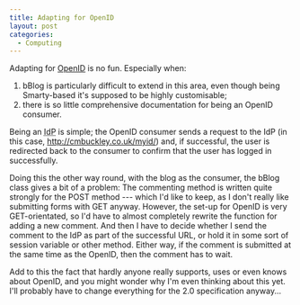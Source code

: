 ```yaml
---
title: Adapting for OpenID
layout: post
categories:
  - Computing
---
```

Adapting for [OpenID](http://openid.net) is no fun. Especially when:

  1. bBlog is particularly difficult to extend in this area, even though being Smarty-based it's supposed to be highly customisable;
  2. there is so little comprehensive documentation for being an OpenID consumer.

Being an <acronym title="identity provider">IdP</acronym> is simple; the OpenID consumer sends a request to the IdP (in this case, <http://cmbuckley.co.uk/myid/>) and, if successful, the user is redirected back to the consumer to confirm that the user has logged in successfully.

Doing this the other way round, with the blog as the consumer, the bBlog class gives a bit of a problem: The commenting method is written quite strongly for the POST method --- which I'd like to keep, as I don't really like submitting forms with GET anyway. However, the set-up for OpenID is very GET-orientated, so I'd have to almost completely rewrite the function for adding a new comment. And then I have to decide whether I send the comment to the IdP as part of the successful URL, or hold it in some sort of session variable or other method. Either way, if the comment is submitted at the same time as the OpenID, then the comment has to wait.

Add to this the fact that hardly anyone really supports, uses or even knows about OpenID, and you might wonder why I'm even thinking about this yet. I'll probably have to change everything for the 2.0 specification anyway...